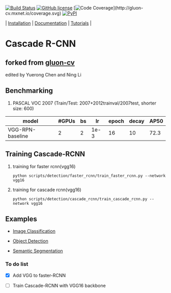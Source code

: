[![Build Status](http://ci.mxnet.io/job/gluon-cv/job/master/badge/icon)](http://ci.mxnet.io/job/gluon-cv/job/master/)
[![GitHub license](http://dmlc.github.io/img/apache2.svg)](./LICENSE)
[![Code Coverage](http://gluon-cv.mxnet.io/coverage.svg?)](http://gluon-cv.mxnet.io/coverage.svg)
[![PyPI](https://img.shields.io/pypi/v/gluoncv.svg)](https://pypi.python.org/pypi/gluoncv)

| [Installation](http://gluon-cv.mxnet.io) | [Documentation](http://gluon-cv.mxnet.io) | [Tutorials](http://gluon-cv.mxnet.io) |


# Cascade R-CNN 
## forked from [gluon-cv](https://github.com/zhreshold/gluon-cv)
edited by Yuerong Chen and Ning Li

## Benchmarking
1. PASCAL VOC 2007 (Train/Test: 2007+2012trainval/2007test, shorter size: 600)

model     | #GPUs | bs | lr | epoch | decay | AP50 
---------|--------|-----|--------|------|------|-----
VGG-RPN-baseline     | 2 | 2    |1e-3|  16  |  10  | 72.3  

## Training Cascade-RCNN

1. training for faster rcnn(vgg16)
    ```Shell
	python scripts/detection/faster_rcnn/train_faster_rcnn.py --network vgg16
    ```
2. training for cascade rcnn(vgg16)
    ```Shell
	python scripts/detection/cascade_rcnn/train_cascade_rcnn.py --network vgg16
    ```


## Examples

- [Image Classification](http://gluon-cv.mxnet.io/build/examples_classification/index.html)

- [Object Detection](http://gluon-cv.mxnet.io/build/examples_detection/index.html)

- [Semantic Segmentation](http://gluon-cv.mxnet.io/build/examples_segmentation/index.html)


### To do list

- [x] Add VGG to faster-RCNN
- [ ] Train Cascade-RCNN with VGG16 backbone 

